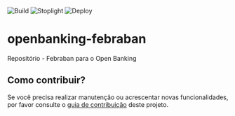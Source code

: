 ![Build](https://github.com/openbankingbrasil/areadesenvolvedor/workflows/Build/badge.svg)
![Stoplight](https://github.com/openbankingbrasil/areadesenvolvedor/workflows/Stoplight/badge.svg)
![Deploy](https://github.com/openbankingbrasil/areadesenvolvedor/workflows/Deploy/badge.svg)

# openbanking-febraban
Repositório - Febraban para o Open Banking

## Como contribuir?

Se você precisa realizar manutenção ou acrescentar novas funcionalidades, por favor consulte o [guia de contribuição](CONTRIBUTING.md) deste projeto.

